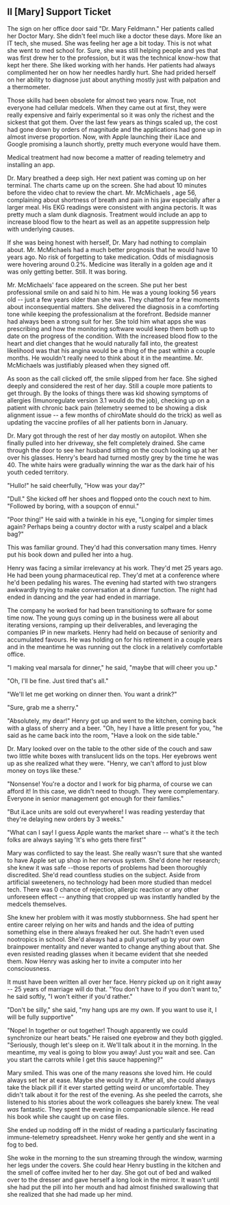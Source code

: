 II \[Mary\] Support Ticket
--------------------------

The sign on her office door said \"Dr. Mary Feldmann.\" Her patients
called her Doctor Mary. She didn't feel much like a doctor these days.
More like an IT tech, she mused. She was feeling her age a bit today.
This is not what she went to med school for. Sure, she was still helping
people and yes that was first drew her to the profession, but it was the
technical know-how that kept her there. She liked working with her
hands. Her patients had always complimented her on how her needles
hardly hurt. She had prided herself on her ability to diagnose just
about anything mostly just with palpation and a thermometer.

Those skills had been obsolete for almost two years now. True, not
everyone had cellular medcels. When they came out at first, they were
really expensive and fairly experimental so it was only the richest and
the sickest that got them. Over the last few years as things scaled up,
the cost had gone down by orders of magnitude and the applications had
gone up in almost inverse proportion. Now, with Apple launching their
iLace and Google promising a launch shortly, pretty much everyone would
have them.

Medical treatment had now become a matter of reading telemetry and
installing an app.

Dr. Mary breathed a deep sigh. Her next patient was coming up on her
terminal. The charts came up on the screen. She had about 10 minutes
before the video chat to review the chart. Mr. McMichaels , age 56,
complaining about shortness of breath and pain in his jaw especially
after a larger meal. His EKG readings were consistent with angina
pectoris. It was pretty much a slam dunk diagnosis. Treatment would
include an app to increase blood flow to the heart as well as an
appetite suppression help with underlying causes.

If she was being honest with herself, Dr. Mary had nothing to complain
about. Mr. McMichaels had a much better prognosis that he would have 10
years ago. No risk of forgetting to take medication. Odds of
misdiagnosis were hovering around 0.2%. Medicine was literally in a
golden age and it was only getting better. Still. It was boring.

Mr. McMichaels\' face appeared on the screen. She put her best
professional smile on and said hi to him. He was a young looking 56
years old -- just a few years older than she was. They chatted for a few
moments about inconsequential matters. She delivered the diagnosis in a
comforting tone while keeping the professionalism at the forefront.
Bedside manner had always been a strong suit for her. She told him what
apps she was prescribing and how the monitoring software would keep them
both up to date on the progress of the condition. With the increased
blood flow to the heart and diet changes that he would naturally fall
into, the greatest likelihood was that his angina would be a thing of
the past within a couple months. He wouldn\'t really need to think about
it in the meantime. Mr. McMichaels was justifiably pleased when they
signed off.

As soon as the call clicked off, the smile slipped from her face. She
sighed deeply and considered the rest of her day. Still a couple more
patients to get through. By the looks of things there was kid showing
symptoms of allergies (Imunoregulate version 3.1 would do the job),
checking up on a patient with chronic back pain (telemetry seemed to be
showing a disk alignment issue -- a few months of chiroMate should do
the trick) as well as updating the vaccine profiles of all her patients
born in January.

Dr. Mary got through the rest of her day mostly on autopilot. When she
finally pulled into her driveway, she felt completely drained. She came
through the door to see her husband sitting on the couch looking up at
her over his glasses. Henry's beard had turned mostly grey by the time
he was 40. The white hairs were gradually winning the war as the dark
hair of his youth ceded territory.

\"Hullo!\" he said cheerfully, \"How was your day?\"

\"Dull.\" She kicked off her shoes and flopped onto the couch next to
him. \"Followed by boring, with a soupçon of ennui.\"

\"Poor thing!\" He said with a twinkle in his eye, \"Longing for simpler
times again? Perhaps being a country doctor with a rusty scalpel and a
black bag?\"

This was familiar ground. They\'d had this conversation many times.
Henry put his book down and pulled her into a hug.

Henry was facing a similar irrelevancy at his work. They\'d met 25 years
ago. He had been young pharmaceutical rep. They'd met at a conference
where he\'d been pedaling his wares. The evening had started with two
strangers awkwardly trying to make conversation at a dinner function.
The night had ended in dancing and the year had ended in marriage.

The company he worked for had been transitioning to software for some
time now. The young guys coming up in the business were all about
iterating versions, ramping up their deliverables, and leveraging the
companies IP in new markets. Henry had held on because of seniority and
accumulated favours. He was holding on for his retirement in a couple
years and in the meantime he was running out the clock in a relatively
comfortable office.

\"I making veal marsala for dinner,\" he said, \"maybe that will cheer
you up.\"

\"Oh, I\'ll be fine. Just tired that\'s all.\"

\"We\'ll let me get working on dinner then. You want a drink?\"

\"Sure, grab me a sherry.\"

\"Absolutely, my dear!\" Henry got up and went to the kitchen, coming
back with a glass of sherry and a beer. \"Oh, hey I have a little
present for you, \"he said as he came back into the room, \"Have a look
on the side table.\"

Dr. Mary looked over on the table to the other side of the couch and saw
two little white boxes with translucent lids on the tops. Her eyebrows
went up as she realized what they were. \"Henry, we can\'t afford to
just blow money on toys like these.\"

\"Nonsense! You\'re a doctor and I work for big pharma, of course we can
afford it! In this case, we didn't need to though. They were
complementary. Everyone in senior management got enough for their
families.\"

\"But iLace units are sold out everywhere! I was reading yesterday that
they\'re delaying new orders by 3 weeks.\"

\"What can I say! I guess Apple wants the market share -- what's it the
tech folks are always saying \'It\'s who gets there first\'\"

Mary was conflicted to say the least. She really wasn\'t sure that she
wanted to have Apple set up shop in her nervous system. She\'d done her
research; she knew it was safe --those reports of problems had been
thoroughly discredited. She\'d read countless studies on the subject.
Aside from artificial sweeteners, no technology had been more studied
than medcel tech. There was 0 chance of rejection, allergic reaction or
any other unforeseen effect -- anything that cropped up was instantly
handled by the medcels themselves.

She knew her problem with it was mostly stubbornness. She had spent her
entire career relying on her wits and hands and the idea of putting
something else in there always freaked her out. She hadn\'t even used
nootropics in school. She\'d always had a pull yourself up by your own
brainpower mentality and never wanted to change anything about that. She
even resisted reading glasses when it became evident that she needed
them. Now Henry was asking her to invite a computer into her
consciousness.

It must have been written all over her face. Henry picked up on it right
away -- 25 years of marriage will do that. \"You don\'t have to if you
don\'t want to,\" he said softly, \"I won\'t either if you\'d rather.\"

\"Don\'t be silly,\" she said, \"my hang ups are my own. If you want to
use it, I will be fully supportive\"

\"Nope! In together or out together! Though apparently we could
synchronize our heart beats.\" He raised one eyebrow and they both
giggled. \"Seriously, though let\'s sleep on it. We\'ll talk about it in
the morning. In the meantime, my veal is going to blow you away! Just
you wait and see. Can you start the carrots while I get this sauce
happening?\"

Mary smiled. This was one of the many reasons she loved him. He could
always set her at ease. Maybe she would try it. After all, she could
always take the black pill if it ever started getting weird or
uncomfortable. They didn\'t talk about it for the rest of the evening.
As she peeled the carrots, she listened to his stories about the work
colleagues she barely knew. The veal *was* fantastic. They spent the
evening in companionable silence. He read his book while she caught up
on case files.

She ended up nodding off in the midst of reading a particularly
fascinating immune-telemetry spreadsheet. Henry woke her gently and she
went in a fog to bed.

She woke in the morning to the sun streaming through the window, warming
her legs under the covers. She could hear Henry bustling in the kitchen
and the smell of coffee invited her to her day. She got out of bed and
walked over to the dresser and gave herself a long look in the mirror.
It wasn't until she had put the pill into her mouth and had almost
finished swallowing that she realized that she had made up her mind.
